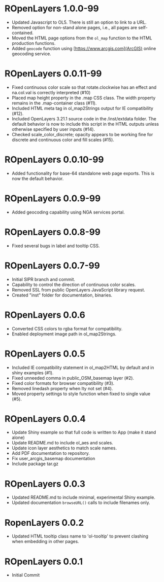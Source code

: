 # ROpenLayers 1.0.0-99

* Updated Javascript to OL5.  There is still an option to link to a URL.
* Removed option for non-stand alone pages, i.e., all pages are self-contained.
* Moved the HTML page options from the `ol_map` function to the HTML production functions.
* Added `geocode` function using [https://www.arcgis.com](ArcGIS) online geocoding service.

# ROpenLayers 0.0.11-99

* Fixed continuous color scale so that rotate.clockwise has an effect and na.col.val is correctly interpreted (#10)
* Placed map height property in the .map CSS class.  The width property remains in the .map-container class (#11).
* Included HTML meta tag in ol_map2Strings output for IE compatibility (#12).
* Included OpenLayers 3.21.1 source code in the /inst/extdata folder.  The default behavior is now to include this script in the HTML outputs unless otherwise specified by user inputs (#14).
* Checked scale_color_discrete; opacity appears to be working fine for discrete and continuous color and fill scales (#15).

# ROpenLayers 0.0.10-99

* Added functionality for base-64 standalone web page exports.  This is now the default behavior.

# ROpenLayers 0.0.9-99

* Added geocoding capability using NGA services portal.

# ROpenLayers 0.0.8-99

* Fixed several bugs in label and tooltip CSS.

# ROpenLayers 0.0.7-99

* Initial SIPR branch and commit.
* Capability to control the direction of continuous color scales.
* Removed SSL from public OpenLayers JavaScript library request.
* Created "inst" folder for documentation, binaries.

# ROpenLayers 0.0.6

* Converted CSS colors to rgba format for compatibility.
* Enabled deployment image path in ol_map2Strings.


# ROpenLayers 0.0.5

* Included IE compatibility statement in ol_map2HTML by default and in shiny examples (#1).
* Fixed unneeded comma in public_OSM_basemap layer (#2).
* Fixed color formats for browser compatibility (#3).
* Removed linedash property when lty not set (#4).
* Moved property settings to style function when fixed to single value (#5).

# ROpenLayers 0.0.4

* Update Shiny example so that full code is written to App (make it stand alone)
* Update README.md to include ol_aes and scales.
* Update icon layer aesthetics to match scale names.
* Add PDF documentation to repository.
* Fix user_arcgis_basemap documentation
* Include package tar.gz

# ROpenLayers 0.0.3

* Updated README.md to include minimal, experimental Shiny example.
* Updated documentation `browseURL()` calls to include filenames only.

# RopenLayers 0.0.2

* Updated HTML tooltip class name to 'ol-tooltip' to prevent clashing when embedding in other pages.

# ROpenLayers 0.0.1

* Initial Commit
